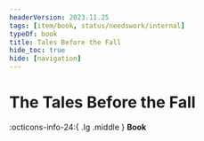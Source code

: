 ```yaml
---
headerVersion: 2023.11.25
tags: [item/book, status/needswork/internal]
typeOf: book
title: Tales Before the Fall
hide_toc: true
hide: [navigation]
---
```

# The Tales Before the Fall
:octicons-info-24:{ .lg .middle } **Book**  


